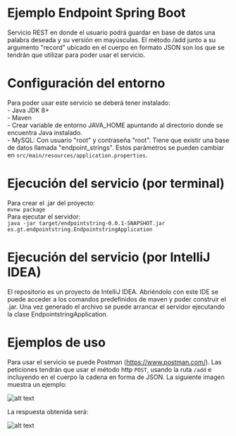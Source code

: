 # Ejemplo Endpoint Spring Boot

Servicio REST en donde el usuario podrá guardar en base de datos una palabra deseada y su versión en mayúsculas.
El método /add junto a su argumento "record" ubicado en el cuerpo en formato JSON son los que se tendrán que utilizar para 
poder usar el servicio.

# Configuración del entorno

Para poder usar este servicio se deberá tener instalado:  
    - Java JDK 8+  
    - Maven  
    - Crear variable de entorno JAVA_HOME apuntando al directorio donde se encuentra Java instalado.  
    - MySQL: Con usuario "root" y contraseña "root". Tiene que existir una base de datos llamada "endpoint_strings". Estos
    parámetros se pueden cambiar en `src/main/resources/application.properties`.

# Ejecución del servicio (por terminal)

Para crear el .jar del proyecto:  
    `mvnw package`  
Para ejecutar el servidor:  
    `java -jar target/endpointstring-0.0.1-SNAPSHOT.jar es.gt.endpointstring.EndpointstringApplication`  
    
# Ejecución del servicio (por IntelliJ IDEA)

El repositorio es un proyecto de IntelliJ IDEA. Abriéndolo con este IDE se puede acceder a los comandos predefinidos
de maven y poder construir el .jar. Una vez generado el archivo se puede arrancar el servidor ejecutando la clase
EndpointstringApplication.

# Ejemplos de uso

Para usar el servicio se puede Postman (https://www.postman.com/). Las peticiones tendrán que usar el método http `POST`,
usando la ruta `/add` e incluyendo en el cuerpo la cadena en forma de JSON. La siguiente imagen muestra un ejemplo:  

![alt text](https://i.imgur.com/JBOXirK.jpg)  

La respuesta obtenida será:  

![alt text](https://i.imgur.com/kcAoXOH.jpg)